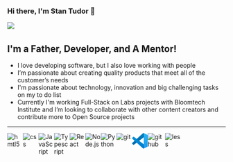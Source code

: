 ### Hi there, I'm Stan Tudor 👋
<!-- aka Stan2dor  -->

<!-- [![Website](https://img.shields.io/website?logo=StanTudor&style=for-the-badge)](https://stan-tudor.vercel.app/) -->
<!-- [![Twitter Follow](https://img.shields.io/twitter/follow/stantudor?color=1DA1F2&logo=twitter&style=for-the-badge)](https://twitter.com/intent/follow?original_referer=https%3A%2F%2Fgithub.com%2Fstantudor&screen_name=stantudor)  -->
[![](https://img.shields.io/badge/LinkedIn-0077B5?style=for-the-badge&logo=linkedin&logoColor=white)](https://www.linkedin.com/in/stantudor/)

<!-- <img alt="LinkedIn" src="https://img.shields.io/endpoint?label=linkedIn&logo=linkedIn&logoColor=1DA1F2&style=for-the-badge&url=https://www.linkedin.com/in/stantudor/"> -->

<!-- [![](https://img.shields.io/badge/LinkedIn-0077B5?style=for-the-badge&logo=linkedin&logoColor=white)](https://www.linkedin.com/in/stantudor/) -->

## I'm a Father, Developer, and A Mentor!

- I love developing software, but I also love working with people
- I’m passionate about creating quality products that meet all of the customer’s needs
- I'm passionate about technology, innovation and big challenging tasks on my to do list
- Currently I'm working Full-Stack on Labs projects with Bloomtech Institute and I’m looking to collaborate with other content creators and contribute more to Open Source projects
<!-- ### 🛠  -->
________________________
<img align="left" alt="hmtl5" width="36px" src="https://cdn.jsdelivr.net/gh/devicons/devicon/icons/html5/html5-plain-wordmark.svg" />
<img align="left" alt="css" width="36px" src="https://cdn.jsdelivr.net/gh/devicons/devicon/icons/css3/css3-plain-wordmark.svg" />
<img align="left" alt="JavaScript" width="36px" src="https://cdn.jsdelivr.net/gh/devicons/devicon/icons/javascript/javascript-original.svg" />
<img align="left" alt="Typescript" width="36px" src="https://cdn.jsdelivr.net/gh/devicons/devicon/icons/typescript/typescript-original.svg" />
<img align="left" alt="React" width="36px" src="https://cdn.jsdelivr.net/gh/devicons/devicon/icons/react/react-original-wordmark.svg" />
<img align="left" alt="Node.js" width="36px" src="https://cdn.jsdelivr.net/gh/devicons/devicon/icons/nodejs/nodejs-original.svg" />
<img align="left" alt="Python" width="36px" src="https://cdn.jsdelivr.net/gh/devicons/devicon/icons/python/python-original.svg" />
<img align="left" alt="git" width="36px" src="https://cdn.jsdelivr.net/gh/devicons/devicon/icons/git/git-plain.svg" />
<img align="left" alt="Visual Studio Code" width="36px" src="https://raw.githubusercontent.com/github/explore/80688e429a7d4ef2fca1e82350fe8e3517d3494d/topics/visual-studio-code/visual-studio-code.png" />
<img align="left" alt="github" width="40px" src="https://img.icons8.com/nolan/72/github.png" />
<img align="left" alt="less" width="40px"src="https://cdn.jsdelivr.net/gh/devicons/devicon/icons/less/less-plain-wordmark.svg" />
